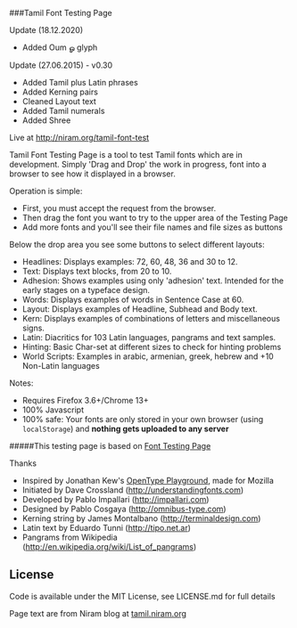 ###Tamil Font Testing Page

Update (18.12.2020)
- Added Oum ௐ glyph

Update (27.06.2015) - v0.30
- Added Tamil plus Latin phrases
- Added Kerning pairs
- Cleaned Layout text
- Added Tamil numerals
- Added Shree


Live at http://niram.org/tamil-font-test

Tamil Font Testing Page is a tool to test Tamil fonts which are in development. Simply 'Drag and Drop' the work in progress, font into a browser to see how it displayed in a browser.

Operation is simple:

- First, you must accept the request from the browser.
- Then drag the font you want to try to the upper area of the Testing Page
- Add more fonts and you'll see their file names and file sizes as buttons

Below the drop area you see some buttons to select different layouts:

- Headlines: Displays examples: 72, 60, 48, 36 and 30 to 12.
- Text: Displays text blocks, from 20 to 10.
- Adhesion: Shows examples using only 'adhesion' text. Intended for the early stages on a typeface design.
- Words: Displays examples of words in Sentence Case at 60.
- Layout: Displays examples of Headline, Subhead and Body text.
- Kern: Displays examples of combinations of letters and miscellaneous signs.
- Latin: Diacritics for 103 Latin languages, pangrams and text samples.
- Hinting: Basic Char-set at different sizes to check for hinting problems
- World Scripts: Examples in arabic, armenian, greek, hebrew and +10 Non-Latin languages

Notes:

- Requires Firefox 3.6+/Chrome 13+
- 100% Javascript
- 100% safe: Your fonts are only stored in your own browser (using `localStorage`) and **nothing gets uploaded to any server**

#####This testing page is based on [Font Testing Page](https://github.com/impallari/Font-Testing-Page)

Thanks

- Inspired by Jonathan Kew's [OpenType Playground](http://people.mozilla.com/~jkew/opentype-feature-playground.html), made for Mozilla
- Initiated by Dave Crossland (http://understandingfonts.com)
- Developed by Pablo Impallari (http://impallari.com)
- Designed by Pablo Cosgaya (http://omnibus-type.com)
- Kerning string by James Montalbano (http://terminaldesign.com)
- Latin text by Eduardo Tunni (http://tipo.net.ar)
- Pangrams from Wikipedia (http://en.wikipedia.org/wiki/List_of_pangrams)

License
------------

Code is available under the MIT License, see LICENSE.md for full details

Page text are from Niram blog at [tamil.niram.org](https://github.com/impallari/Font-Testing-Page)
